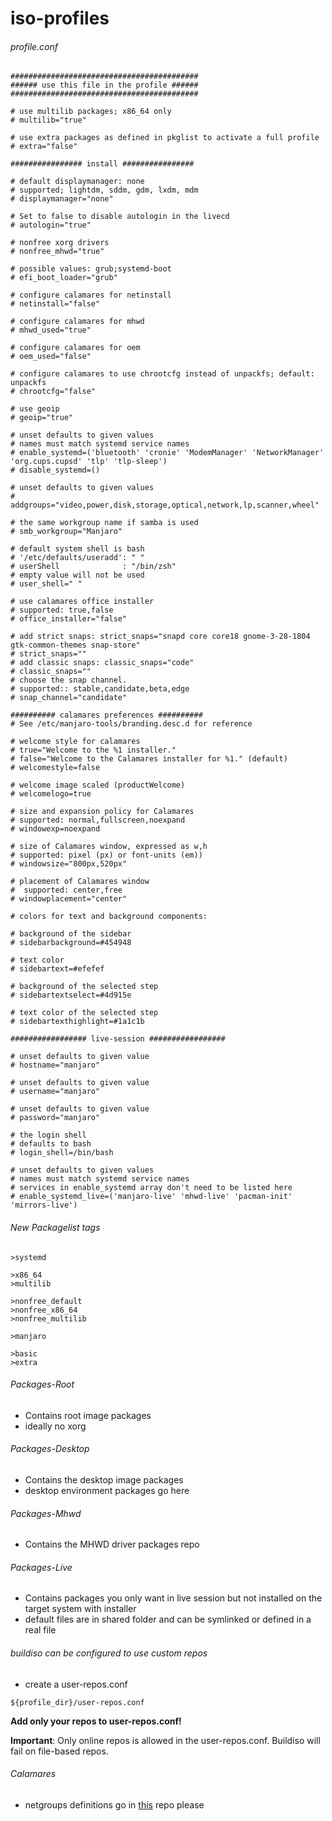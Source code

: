 iso-profiles
==========================

###### profile.conf

~~~
##########################################
###### use this file in the profile ######
##########################################

# use multilib packages; x86_64 only
# multilib="true"

# use extra packages as defined in pkglist to activate a full profile
# extra="false"

################ install ################

# default displaymanager: none
# supported; lightdm, sddm, gdm, lxdm, mdm
# displaymanager="none"

# Set to false to disable autologin in the livecd
# autologin="true"

# nonfree xorg drivers
# nonfree_mhwd="true"

# possible values: grub;systemd-boot
# efi_boot_loader="grub"

# configure calamares for netinstall
# netinstall="false"

# configure calamares for mhwd
# mhwd_used="true"

# configure calamares for oem
# oem_used="false"

# configure calamares to use chrootcfg instead of unpackfs; default: unpackfs
# chrootcfg="false"

# use geoip
# geoip="true"

# unset defaults to given values
# names must match systemd service names
# enable_systemd=('bluetooth' 'cronie' 'ModemManager' 'NetworkManager' 'org.cups.cupsd' 'tlp' 'tlp-sleep')
# disable_systemd=()

# unset defaults to given values
# addgroups="video,power,disk,storage,optical,network,lp,scanner,wheel"

# the same workgroup name if samba is used
# smb_workgroup="Manjaro"

# default system shell is bash
# '/etc/defaults/useradd': " "
# userShell              : "/bin/zsh"
# empty value will not be used
# user_shell=" "

# use calamares office installer
# supported: true,false
# office_installer="false"

# add strict snaps: strict_snaps="snapd core core18 gnome-3-28-1804 gtk-common-themes snap-store"
# strict_snaps=""
# add classic snaps: classic_snaps="code"
# classic_snaps=""
# choose the snap channel. 
# supported:: stable,candidate,beta,edge
# snap_channel="candidate"

########## calamares preferences ##########
# See /etc/manjaro-tools/branding.desc.d for reference

# welcome style for calamares
# true="Welcome to the %1 installer."
# false="Welcome to the Calamares installer for %1." (default)
# welcomestyle=false

# welcome image scaled (productWelcome) 
# welcomelogo=true

# size and expansion policy for Calamares 
# supported: normal,fullscreen,noexpand
# windowexp=noexpand

# size of Calamares window, expressed as w,h
# supported: pixel (px) or font-units (em))
# windowsize="800px,520px"

# placement of Calamares window
#  supported: center,free
# windowplacement="center"

# colors for text and background components:

# background of the sidebar
# sidebarbackground=#454948

# text color
# sidebartext=#efefef

# background of the selected step
# sidebartextselect=#4d915e

# text color of the selected step
# sidebartexthighlight=#1a1c1b

################# live-session #################

# unset defaults to given value
# hostname="manjaro"

# unset defaults to given value
# username="manjaro"

# unset defaults to given value
# password="manjaro"

# the login shell
# defaults to bash
# login_shell=/bin/bash

# unset defaults to given values
# names must match systemd service names
# services in enable_systemd array don't need to be listed here
# enable_systemd_live=('manjaro-live' 'mhwd-live' 'pacman-init' 'mirrors-live')

~~~

###### New Packagelist tags

~~~
>systemd

>x86_64
>multilib

>nonfree_default
>nonfree_x86_64
>nonfree_multilib

>manjaro

>basic
>extra
~~~

###### Packages-Root

* Contains root image packages
* ideally no xorg

###### Packages-Desktop

* Contains the desktop image packages
* desktop environment packages go here

###### Packages-Mhwd

* Contains the MHWD driver packages repo

###### Packages-Live

* Contains packages you only want in live session but not installed on the target system with installer
* default files are in shared folder and can be symlinked or defined in a real file

###### buildiso can be configured to use custom repos

* create a user-repos.conf

~~~
${profile_dir}/user-repos.conf
~~~

**Add only your repos to user-repos.conf!**

**Important**: Only online repos is allowed in the user-repos.conf. Buildiso will fail on file-based repos.


###### Calamares
* netgroups definitions go in [this](https://github.com/manjaro/calamares-netgroups) repo please
